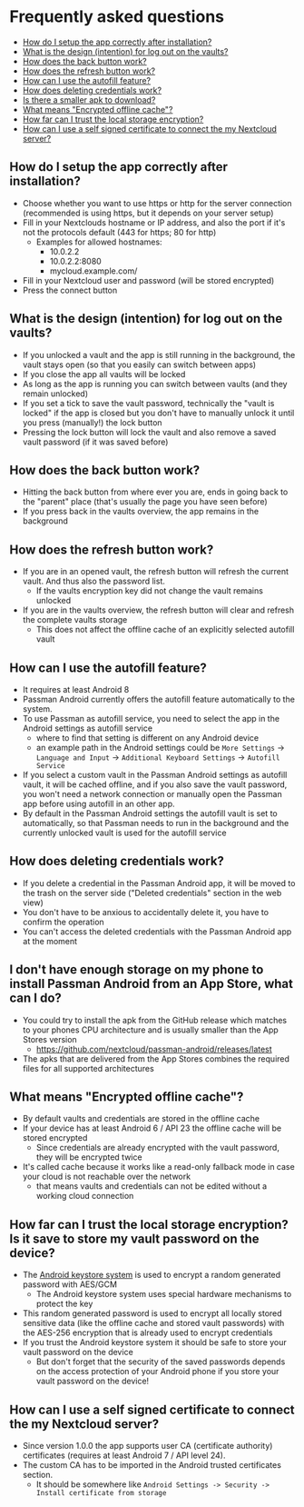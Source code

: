 # Frequently asked questions

- [How do I setup the app correctly after installation?](#how-do-i-setup-the-app-correctly-after-installation)
- [What is the design (intention) for log out on the vaults?](#what-is-the-design-intention-for-log-out-on-the-vaults)
- [How does the back button work?](#how-does-the-back-button-work)
- [How does the refresh button work?](#how-does-the-refresh-button-work)
- [How can I use the autofill feature?](#how-can-i-use-the-autofill-feature)
- [How does deleting credentials work?](#how-does-deleting-credentials-work)
- [Is there a smaller apk to download?](#i-dont-have-enough-storage-on-my-phone-to-install-passman-android-from-an-app-store-what-can-i-do)
- [What means "Encrypted offline cache"?](#what-means-encrypted-offline-cache)
- [How far can I trust the local storage encryption?](#how-far-can-i-trust-the-local-storage-encryption-is-it-save-to-store-my-vault-password-on-the-device)
- [How can I use a self signed certificate to connect the my Nextcloud server?](#how-can-i-use-a-self-signed-certificate-to-connect-the-my-nextcloud-server)


## How do I setup the app correctly after installation?
- Choose whether you want to use https or http for the server connection (recommended is using https, but it depends on your server setup)
- Fill in your Nextclouds hostname or IP address, and also the port if it's not the protocols default (443 for https; 80 for http)
    - Examples for allowed hostnames:
        - 10.0.2.2
        - 10.0.2.2:8080
        - mycloud.example.com/
- Fill in your Nextcloud user and password (will be stored encrypted)
- Press the connect button

## What is the design (intention) for log out on the vaults?
- If you unlocked a vault and the app is still running in the background, the vault stays open (so that you easily can switch between apps)
- If you close the app all vaults will be locked
- As long as the app is running you can switch between vaults (and they remain unlocked)
- If you set a tick to save the vault password, technically the "vault is locked" if the app is closed but you don't have to manually unlock it until you press (manually!) the lock button
- Pressing the lock button will lock the vault and also remove a saved vault password (if it was saved before)

## How does the back button work?
- Hitting the back button from where ever you are, ends in going back to the "parent" place (that's usually the page you have seen before)
- If you press back in the vaults overview, the app remains in the background

## How does the refresh button work?
- If you are in an opened vault, the refresh button will refresh the current vault. And thus also the password list.
    - If the vaults encryption key did not change the vault remains unlocked
- If you are in the vaults overview, the refresh button will clear and refresh the complete vaults storage
    - This does not affect the offline cache of an explicitly selected autofill vault

## How can I use the autofill feature?
- It requires at least Android 8
- Passman Android currently offers the autofill feature automatically to the system.
- To use Passman as autofill service, you need to select the app in the Android settings as autofill service
    - where to find that setting is different on any Android device
    - an example path in the Android settings could be `More Settings` -> `Language and Input` -> `Additional Keyboard Settings` -> `Autofill Service`
- If you select a custom vault in the Passman Android settings as autofill vault, it will be cached offline, and if you also save the vault password, you won't need a network connection or manually open the Passman app  before using autofill in an other app.
- By default in the Passman Android settings the autofill vault is set to automatically, so that Passman needs to run in the background and the currently unlocked vault is used for the autofill service

## How does deleting credentials work?
- If you delete a credential in the Passman Android app, it will be moved to the trash on the server side ("Deleted credentials" section in the web view)
- You don't have to be anxious to accidentally delete it, you have to confirm the operation
- You can't access the deleted credentials with the Passman Android app at the moment

## I don't have enough storage on my phone to install Passman Android from an App Store, what can I do?
- You could try to install the apk from the GitHub release which matches to your phones CPU architecture and is usually smaller than the App Stores version
    - https://github.com/nextcloud/passman-android/releases/latest
- The apks that are delivered from the App Stores combines the required files for all supported architectures

## What means "Encrypted offline cache"?
- By default vaults and credentials are stored in the offline cache
- If your device has at least Android 6 / API 23 the offline cache will be stored encrypted
    - Since credentials are already encrypted with the vault password, they will be encrypted twice
- It's called cache because it works like a read-only fallback mode in case your cloud is not reachable over the network
    - that means vaults and credentials can not be edited without a working cloud connection

## How far can I trust the local storage encryption? Is it save to store my vault password on the device?
- The [Android keystore system](https://developer.android.com/training/articles/keystore) is used to encrypt a random generated password with AES/GCM
    - The Android keystore system uses special hardware mechanisms to protect the key
- This random generated password is used to encrypt all locally stored sensitive data (like the offline cache and stored vault passwords) with the AES-256 encryption that is already used to encrypt credentials
- If you trust the Android keystore system it should be safe to store your vault password on the device
    - But don't forget that the security of the saved passwords depends on the access protection of your Android phone if you store your vault password on the device!

## How can I use a self signed certificate to connect the my Nextcloud server?
- Since version 1.0.0 the app supports user CA (certificate authority) certificates (requires at least Android 7 / API level 24).
- The custom CA has to be imported in the Android trusted certificates section.
    - It should be somewhere like `Android Settings -> Security -> Install certificate from storage`

